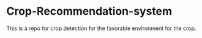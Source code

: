 # Crop-Recommendation-system
This is a repo for crop detection for the favorable environment for the crop.
